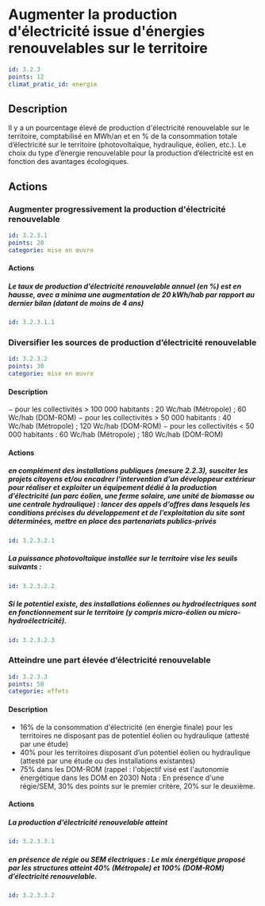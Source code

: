 # Augmenter la production d'électricité issue d'énergies renouvelables sur le territoire
```yaml
id: 3.2.3
points: 12
climat_pratic_id: energie
```
## Description
Il y a un pourcentage élevé de production d'électricité renouvelable sur le territoire, comptabilisé en MWh/an et en % de la consommation totale d’électricité sur le territoire (photovoltaïque, hydraulique, éolien, etc.). Le choix du type d’énergie renouvelable pour la production d’électricité est  en fonction des avantages écologiques.


## Actions
### Augmenter progressivement la production d'électricité renouvelable
```yaml
id: 3.2.3.1
points: 20
categorie: mise en œuvre
```
#### Actions
##### Le taux de production d’électricité renouvelable annuel (en %) est en hausse, avec a minima une augmentation de 20 kWh/hab par rapport au dernier bilan (datant de moins de 4 ans)
```yaml
id: 3.2.3.1.1
```


### Diversifier les sources de production d’électricité renouvelable
```yaml
id: 3.2.3.2
points: 30
categorie: mise en œuvre
```
#### Description
− pour les collectivités > 100 000 habitants : 20 Wc/hab (Métropole) ; 60 Wc/hab (DOM-ROM)
− pour les collectivités > 50 000 habitants : 40 Wc/hab (Métropole) ; 120 Wc/hab (DOM-ROM)
− pour les collectivités < 50 000 habitants : 60 Wc/hab (Métropole) ; 180 Wc/hab (DOM-ROM)

#### Actions
##### en complément des installations publiques (mesure 2.2.3), susciter les projets citoyens et/ou encadrer l’intervention d’un développeur extérieur pour réaliser et exploiter un équipement dédié à la production d’électricité (un parc éolien, une ferme solaire, une unité de biomasse ou une centrale hydraulique) : lancer des appels d’offres dans lesquels les conditions précises du développement et de l’exploitation du site sont déterminées, mettre en place des partenariats publics-privés
```yaml
id: 3.2.3.2.1
```

##### La puissance photovoltaïque installée sur le territoire vise les seuils suivants :
```yaml
id: 3.2.3.2.2
```

##### Si le potentiel existe, des installations éoliennes ou hydroélectriques sont en fonctionnement sur le territoire (y compris micro-éolien ou micro-hydroélectricité).
```yaml
id: 3.2.3.2.3
```


### Atteindre une part élevée d’électricité renouvelable
```yaml
id: 3.2.3.3
points: 50
categorie: effets
```
#### Description
* 16% de la consommation d'électricité (en énergie finale) pour les territoires ne disposant pas de potentiel éolien ou hydraulique (attesté par une étude)
* 40% pour les territoires disposant d’un potentiel éolien ou hydraulique (attesté par une étude ou des installations existantes)
* 75% dans les DOM-ROM (rappel : l'objectif visé est l'autonomie énergétique dans les DOM en 2030)
Nota : En présence d'une régie/SEM, 30% des points sur le premier critère, 20% sur le deuxième.

#### Actions
##### La production d'électricité renouvelable atteint
```yaml
id: 3.2.3.3.1
```

##### en présence de régie ou SEM électriques : Le mix énergétique proposé par les structures atteint 40% (Métropole) et 100% (DOM-ROM) d’électricité renouvelable.
```yaml
id: 3.2.3.3.2
```


